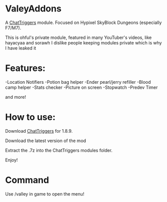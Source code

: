 # ValeyAddons
A [ChatTriggers](https://chattriggers.com/) module. Focused on Hypixel SkyBlock Dungeons (especially F7/M7).

This is ohful's private module, featured in many YouTuber's videos, like hayacyaa and sorawh
I dislike people keeping modules private which is why I have leaked it

# Features:
-Location Notifiers
-Potion bag helper
-Ender pearl/jerry refiller
-Blood camp helper
-Stats checker
-Picture on screen
-Stopwatch
-Predev Timer

 and more!


# How to use:

Download [ChatTriggers](https://chattriggers.com/) for 1.8.9.

Download the latest version of the mod

Extract the .7z into the ChatTriggers modules folder.

Enjoy!

# Command
Use /valley in game to open the menu!

